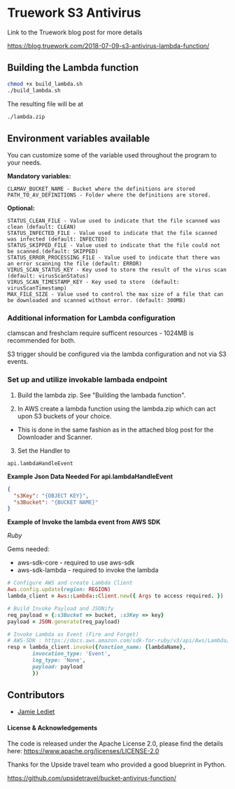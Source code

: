 # Truework S3 Antivirus

Link to the Truework blog post for more details

https://blog.truework.com/2018-07-09-s3-antivirus-lambda-function/


## Building the Lambda function

```bash
chmod +x build_lambda.sh
./build_lambda.sh
```

The resulting file will be at

```bash
./lambda.zip
```

## Environment variables available

You can customize some of the variable used throughout the program to your needs.

**Mandatory variables:**

```
CLAMAV_BUCKET_NAME - Bucket where the definitions are stored
PATH_TO_AV_DEFINITIONS - Folder where the definitions are stored.
```

**Optional:**

```
STATUS_CLEAN_FILE - Value used to indicate that the file scanned was clean (default: CLEAN)
STATUS_INFECTED_FILE - Value used to indicate that the file scanned was infected (default: INFECTED)
STATUS_SKIPPED_FILE - Value used to indicate that the file could not be scanned.(default: SKIPPED)
STATUS_ERROR_PROCESSING_FILE - Value used to indicate that there was an error scanning the file (default: ERROR)
VIRUS_SCAN_STATUS_KEY - Key used to store the result of the virus scan (default: virusScanStatus)
VIRUS_SCAN_TIMESTAMP_KEY - Key used to store  (default: virusScanTimestamp)
MAX_FILE_SIZE - Value used to control the max size of a file that can be downloaded and scanned without error. (default: 300MB)
```

### Additional information for Lambda configuration

clamscan and freshclam require sufficent resources - 1024MB is recommended for both.

S3 trigger should be configured via the lambda configuration and not via S3 events.

### Set up and utilize invokable lambada endpoint

1. Build the lambda zip. See  "Building the lambada function".

2. In AWS create a lambda function using the lambda.zip which can act upon S3 buckets of your choice.
 - This is done in the same fashion as in the attached blog post for the Downloader and Scanner.

3.  Set the Handler to
```
api.lambdaHandleEvent
```
**Example Json Data Needed For api.lambdaHandleEvent**
```json
{
  "s3Key": "{OBJECT KEY}",
  "s3Bucket": "{BUCKET NAME}"
}
```
**Example of Invoke the lambda event from AWS SDK**

_*Ruby*_

Gems needed:
- aws-sdk-core - required to use aws-sdk
- aws-sdk-lambda - required to invoke the lambda
```ruby
# Configure AWS and create Lambda Client
Aws.config.update(region: REGION)
lambda_client = Aws::Lambda::Client.new({ Args to access required. })

# Build Invoke Payload and JSONify
req_payload = {:s3Bucket => bucket, :s3Key => key}
payload = JSON.generate(req_payload)

# Invoke Lambda as Event (Fire and Forget)
# AWS-SDK : https://docs.aws.amazon.com/sdk-for-ruby/v3/api/Aws/Lambda/Client.html#invoke-instance_method
resp = lambda_client.invoke({function_name: {lambdaName},
        invocation_type: 'Event',
        log_type: 'None',
        payload: payload
        })
```


## Contributors

- [Jamie Lediet](https://github.com/jlediet)

#### License & Acknowledgements

The code is released under the Apache License 2.0, please find the details here:
https://www.apache.org/licenses/LICENSE-2.0

Thanks for the Upside travel team who provided a good blueprint in Python.

https://github.com/upsidetravel/bucket-antivirus-function/